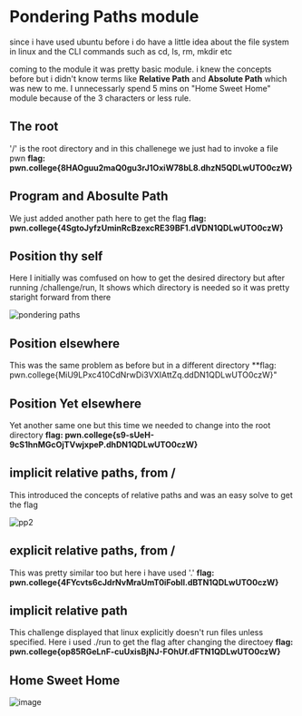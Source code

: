 # Pondering Paths module
since i have used ubuntu before i do have a little idea about the file system in linux and the CLI commands such as cd, ls, rm, mkdir etc

coming to the module it was pretty basic module. i knew the concepts before but i didn't know terms like **Relative Path** and **Absolute Path**
which was new to me. I unnecessarly spend 5 mins on "Home Sweet Home" module because of the 3 characters or less rule. 

## The root
'/' is the root directory and in this challenege we just had to invoke a file pwn
**flag: pwn.college{8HAOguu2maQ0gu3rJ1OxiW78bL8.dhzN5QDLwUTO0czW}**

## Program and Abosulte Path
We just added another path here to get the flag 
**flag: pwn.college{4SgtoJyfzUminRcBzexcRE39BF1.dVDN1QDLwUTO0czW}**

## Position thy self
Here I initially was comfused on how to get the desired directory but after running /challenge/run, It shows which directory is needed so it was pretty staright forward from there

![pondering paths ](https://github.com/user-attachments/assets/af9e8dcc-f212-4087-973f-5c973efeb89a)

## Position elsewhere 
This was the same problem as before but in a different directory
**flag: pwn.college{MiU9LPxc410CdNrwDi3VXIAttZq.ddDN1QDLwUTO0czW}"

## Position Yet elsewhere
Yet another same one but this time we needed to change into the root directory
**flag: pwn.college{s9-sUeH-9cS1hnMGcOjTVwjxpeP.dhDN1QDLwUTO0czW}**

## implicit relative paths, from /
This introduced the concepts of relative paths and was an easy solve to get the flag

![pp2](https://github.com/user-attachments/assets/14824dfa-1859-42db-9bea-009dddff0b65)

## explicit relative paths, from /
This was pretty similar too but here i have used '.'
**flag: pwn.college{4FYcvts6cJdrNvMraUmT0iFobIl.dBTN1QDLwUTO0czW}**

## implicit relative path 
This challenge displayed that linux explicitly doesn't run files unless specified. Here i used ./run to get the flag after changing the directoey
**flag: pwn.college{op85RGeLnF-cuUxisBjNJ-FOhUf.dFTN1QDLwUTO0czW}**

## Home Sweet Home
![image](https://github.com/user-attachments/assets/dff7bdcb-e732-4c5d-bda1-b31527fd4f0a)

